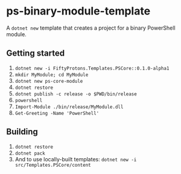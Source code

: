 # ps-binary-module-template

A `dotnet new` template that creates a project for a binary PowerShell module.

## Getting started

1. `dotnet new -i FiftyProtons.Templates.PSCore::0.1.0-alpha1`
2. `mkdir MyModule; cd MyModule`
3. `dotnet new ps-core-module`
4. `dotnet restore`
5. `dotnet publish -c release -o $PWD/bin/release`
6. `powershell`
7. `Import-Module ./bin/release/MyModule.dll`
8. `Get-Greeting -Name 'PowerShell'`

## Building

1. `dotnet restore`
2. `dotnet pack`
3. And to use locally-built templates: `dotnet new -i src/Templates.PSCore/content`
